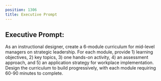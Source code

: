 ```yaml
---
position: 1306
title: Executive Prompt
---
```


## Executive Prompt:

As an instructional designer, create a 6-module curriculum for mid-level managers on strategic leadership. For each module, provide 1) learning objectives, 2) key topics, 3) one hands-on activity, 4) an assessment approach, and 5) an application strategy for workplace implementation. Design the curriculum to build progressively, with each module requiring 60-90 minutes to complete.